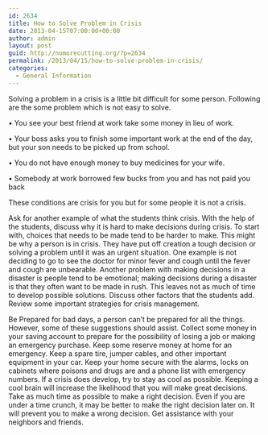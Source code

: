 ```yaml
---
id: 2634
title: How to Solve Problem in Crisis
date: 2013-04-15T07:00:00+00:00
author: admin
layout: post
guid: http://nomorecutting.org/?p=2634
permalink: /2013/04/15/how-to-solve-problem-in-crisis/
categories:
  - General Information
---
```

Solving a problem in a crisis is a little bit difficult for some person. Following are the some problem which is not easy to solve.

• You see your best friend at work take some money in lieu of work.
  
• Your boss asks you to finish some important work at the end of the day, but your son needs to be picked up from school.
  
• You do not have enough money to buy medicines for your wife.
  
• Somebody at work borrowed few bucks from you and has not paid you back

These conditions are crisis for you but for some people it is not a crisis.
  
Ask for another example of what the students think crisis. With the help of the students, discuss why it is hard to make decisions during crisis. To start with, choices that needs to be made tend to be harder to make. This might be why a person is in crisis. They have put off creation a tough decision or solving a problem until it was an urgent situation. One example is not deciding to go to see the doctor for minor fever and cough until the fever and cough are unbearable. Another problem with making decisions in a disaster is people tend to be emotional; making decisions during a disaster is that they often want to be made in rush. This leaves not as much of time to develop possible solutions. Discuss other factors that the students add. Review some important strategies for crisis management.

Be Prepared for bad days, a person can&#8217;t be prepared for all the things. However, some of these suggestions should assist. Collect some money in your saving account to prepare for the possibility of losing a job or making an emergency purchase. Keep some reserve money at home for an emergency. Keep a spare tire, jumper cables, and other important equipment in your car. Keep your home secure with the alarms, locks on cabinets where poisons and drugs are and a phone list with emergency numbers. If a crisis does develop, try to stay as cool as possible. Keeping a cool brain will increase the likelihood that you will make great decisions. Take as much time as possible to make a right decision. Even if you are under a time crunch, it may be better to make the right decision later on. It will prevent you to make a wrong decision. Get assistance with your neighbors and friends.